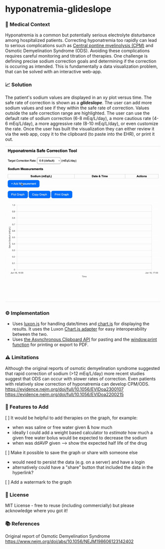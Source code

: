 # hyponatremia-glideslope

### 🏥 Medical Context
Hyponatremia is a common but potentially serious electrolyte disturbance among hospitalized patients. Correcting hyponatremia too rapidly can lead to serious complications such as [Central pontine myelinolysis (CPM)](https://en.wikipedia.org/wiki/Central_pontine_myelinolysis) and Osmotic Demyelination Syndrome (ODS). Avoiding these complications requires careful monitoring and titration of therapies. One challenge is defining precise sodium correction goals and determining if the correction is occuring as intended. This is fundamentally a data visualization problem, that can be solved with an interactive web-app.

### 📈 Solution
The patient's sodium values are displayed in an xy plot versus time. The safe rate of correction is shown as a ***glideslope***. The user can add more sodium values and see if they within the safe rate of correction. Values outside the safe correction range are highlighted. 
The user can use the default rate of sodium correction (6-8 mEq/L/day), a more cautious rate (4-6 mEq/L/day), a more aggressive rate (8-10 mEq/L/day), or even customize the rate.
Once the user has built the visualization they can either review it via the web app, copy it to the clipboard (to paste into the EHR), or print it out.

![](https://github.com/nickmmark/hyponatremia-glideslope/blob/main/sodium_correction_v1.gif)

### ⚙️ Implementation
- Uses [luxon.js](https://moment.github.io/luxon/#/) for handling date/times and [chart.js](https://www.chartjs.org/docs/latest/charts/line.html) for displaying the results. It uses the Luxon [Chart.js adapter](https://github.com/chartjs/chartjs-adapter-luxon) for easy interoperability between the two.
- Uses [the Asynchronous Clipboard API](https://developer.mozilla.org/en-US/docs/Web/API/Clipboard_API) for pasting and the [window.print function](https://developer.mozilla.org/en-US/docs/Web/API/Window/print) for printing or export to PDF.

### ⚠️ Limitations
Although the original reports of osmotic demyelination syndrome suggested that rapid correction of sodium (>12 mEq/L/day) more recent studies suggest that ODS can occur with slower rates of correction.
Even patients with relatively slow correction of hyponatremia can develop CPM/ODS.
https://evidence.nejm.org/doi/full/10.1056/EVIDoa2300107
https://evidence.nejm.org/doi/full/10.1056/EVIDoa2200215

### 🚧 Features to Add
[ ] It would be helpful to add therapies on the graph, for example:
- when was saline or free water given & how much
- ideally I could add a weight based calculator to *estimate* how much a given free water bolus would be expected to decrease the sodium
- when was ddAVP given --> show the expected half life of the drug

[ ] Make it possible to save the graph or share with someone else
- would need to persist the data (e.g. on a server) and have a login
- alternatively could have a "share" button that included the data in the hyperlink?

[ ] Add a watermark to the graph

### 🪪 License
MIT License - free to reuse (including commercially) but please acknowledge where you got it!

### 📚 References
Original report of Osmotic Demyelination Syndrome
https://www.nejm.org/doi/abs/10.1056/NEJM198606123142402

